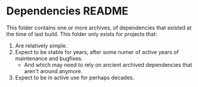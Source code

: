 # Dependencies README

This folder contains one or more archives, of dependencies that existed at the time of last build. This folder only exists for projects that:

1. Are relatively simple.
1. Expect to be stable for years, after some numer of active years of maintenance and bugfixes.
	- And which may need to rely on ancient archived dependencies that aren't around anymore.
1. Expect to be in active use for perhaps decades.
